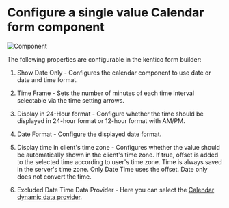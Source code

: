 # Configure a single value Calendar form component

![Component](../images/calendar-component-single-value.jpg)

The following properties are configurable in the kentico form builder:
1. Show Date Only - Configures the calendar component to use date or date and time format.

2. Time Frame - Sets the number of minutes of each time interval selectable via the time setting arrows.

3. Display in 24-Hour format - Configure whether the time should be displayed in 24-hour format or 12-hour format with AM/PM.

4. Date Format - Configure the displayed date format.

5. Display time in client's time zone -  Configures whether the value should be automatically shown in the client's time zone. If true,
offset is added to the selected time according to user's time zone.
Time is always saved in the server's time zone.
Only Date Time uses the offset. Date only does not convert the time.

1. Excluded Date Time Data Provider - Here you can select the [Calendar dynamic data provider](./Dynamic-Calendar-Data-Provider.md).
